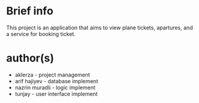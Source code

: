 # Brief info
This project is an application that aims to view plane tickets, apartures, and a service for booking ticket.

# author(s)
- aklerza - project management
- arif hajiyev - database implement
- nazrin muradli - logic implement
- tunjay - user interface implement
